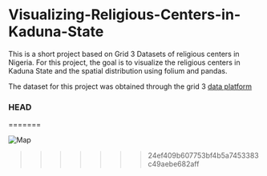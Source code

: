 # Visualizing-Religious-Centers-in-Kaduna-State

This is a short project based on Grid 3 Datasets of religious centers in Nigeria.
For this project, the goal is to visualize the religious centers in Kaduna State and the spatial distribution using folium and pandas.

The dataset for this project was obtained through the grid 3 [data platform](https://data.grid3.org/datasets)

### HEAD
=======


![Map](https://github.com/eluseful/Visualizing-Religious-Centers-in-Kaduna-State/assets/16994659/a0005487-1118-487d-ab2b-85145213574a)
>>>>>>> 24ef409b607753bf4b5a7453383c49aebe682aff
